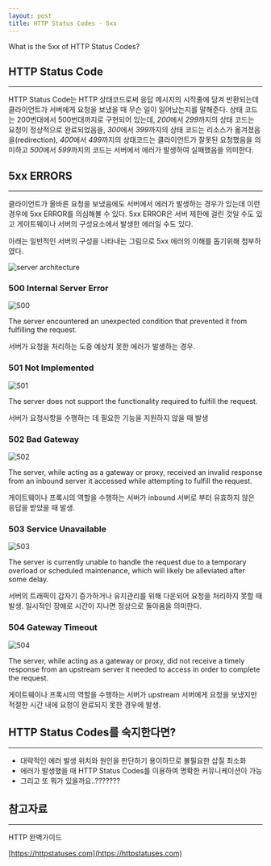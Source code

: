 ```yaml
---
layout: post
title: HTTP Status Codes - 5xx
---
```

What is the 5xx of HTTP Status Codes?

## HTTP Status Code

-------------
HTTP Status Code는 HTTP 상태코드로써 응답 메시지의 시작줄에 담겨 반환되는데 클라이언트가 서버에게 요청을 보냈을 때 무슨 일이 일어났는지를 말해준다.
상태 코드는 200번대에서 500번대까지로 구현되어 있는데, *200*에서 *299*까지의 상태 코드는 요청이 정상적으로 완료되었음을, *300*에서 *399*까지의 상태 코드는 리소스가 옮겨졌음을(redirection), 
*400*에서 *499*까지의 상태코드는 클라이언트가 잘못된 요청했음을 의미하고 *500*에서 *599*까지의 코드는 서버에서 에러가 발생하여 실패했음을 의미한다.

## 5xx ERRORS

-------------
클라이언트가 올바른 요청을 보냈음에도 서버에서 에러가 발생하는 경우가 있는데 이런 경우에 5xx ERROR를 의심해볼 수 있다.
5xx ERROR은 서버 제한에 걸린 것일 수도 있고 게이트웨이나 서버의 구성요소에서 발생한 에러일 수도 있다.

아래는 일반적인 서버의 구성을 나타내는 그림으로 5xx 에러의 이해를 돕기위해 첨부하였다.

![server architecture](http://xoxoms.github.io/images/HTTP-Status-Codes-5xx/architecture.png)

### 500 Internal Server Error

![500](http://xoxoms.github.io/images/HTTP-Status-Codes-5xx/500.png)

The server encountered an unexpected condition that prevented it from fulfilling the request.

서버가 요청을 처리하는 도중 예상치 못한 에러가 발생하는 경우.

### 501 Not Implemented

![501](http://xoxoms.github.io/images/HTTP-Status-Codes-5xx/501.png)

The server does not support the functionality required to fulfill the request.

서버가 요청사항을 수행하는 데 필요한 기능을 지원하지 않을 때 발생

### 502 Bad Gateway

![502](http://xoxoms.github.io/images/HTTP-Status-Codes-5xx/502.png)

The server, while acting as a gateway or proxy, received an invalid response from an inbound server it accessed while attempting to fulfill the request.

게이트웨이나 프록시의 역할을 수행하는 서버가 inbound 서버로 부터 유효하지 않은 응답을 받았을 때 발생. 

### 503 Service Unavailable

![503](http://xoxoms.github.io/images/HTTP-Status-Codes-5xx/503.png)

The server is currently unable to handle the request due to a temporary overload or scheduled maintenance, which will likely be alleviated after some delay.

서버의 트래픽이 갑자기 증가하거나 유지관리를 위해 다운되어 요청을 처리하지 못할 때 발생. 일시적인 장애로 시간이 지나면 정상으로 돌아옴을 의미한다. 

### 504 Gateway Timeout

![504](http://xoxoms.github.io/images/HTTP-Status-Codes-5xx/504.png)

The server, while acting as a gateway or proxy, did not receive a timely response from an upstream server it needed to access in order to complete the request.

게이트웨이나 프록시의 역할을 수행하는 서버가 upstream 서버에게 요청을 보냈지만 적절한 시간 내에 요청이 완료되지 못한 경우에 발생.


## HTTP Status Codes를 숙지한다면?

---
* 대략적인 에러 발생 위치와 원인을 판단하기 용이하므로 불필요한 삽질 최소화
* 에러가 발생했을 때 HTTP Status Codes를 이용하여 명확한 커뮤니케이션이 가능
* 그리고 또 뭐가 있을까요..???????


## 참고자료

---

HTTP 완벽가이드

[https://httpstatuses.com](https://httpstatuses.com)